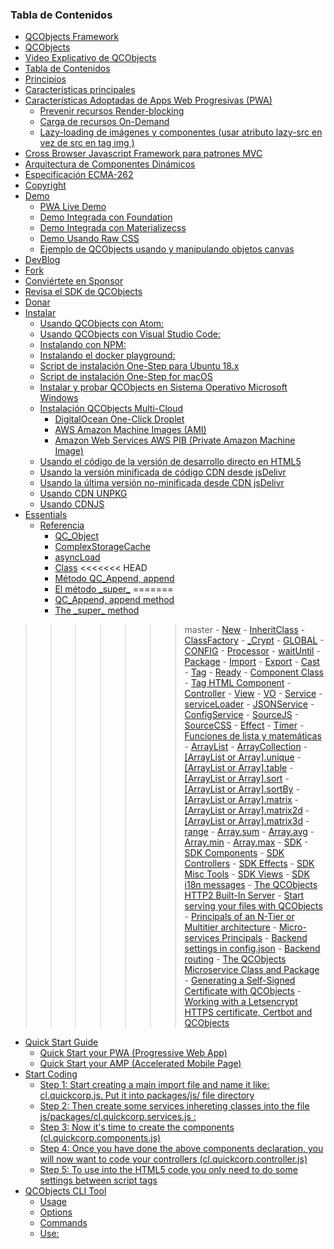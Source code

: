 ### Tabla de Contenidos

<!-- TOC depthFrom:1 depthTo:3 withLinks:1 updateOnSave:1 orderedList:0 -->

- [QCObjects Framework](#qcobjects-framework)
- [QCObjects](#qcobjects)
- [Video Explicativo de QCObjects](#video-explicativo-de-qcobjects)
- [Tabla de Contenidos](#tabla-de-contenidos)
- [Principios](#principios)
- [Características principales](#caractersticas-principales)
- [Características Adoptadas de Apps Web Progresivas (PWA)](#caractersticas-adoptadas-de-apps-web-progresivas-pwa)
	- [Prevenir recursos Render-blocking](#prevenir-recursos-render-blocking)
	- [Carga de recursos On-Demand](#carga-de-recursos-on-demand)
	- [Lazy-loading de imágenes y componentes (usar atributo lazy-src en vez de src en tag img )](#lazy-loading-de-imgenes-y-componentes-usar-atributo-lazy-src-en-vez-de-src-en-tag-img-)
- [Cross Browser Javascript Framework para patrones MVC](#cross-browser-javascript-framework-para-patrones-mvc)
- [Arquitectura de Componentes Dinámicos](#arquitectura-de-componentes-dinmicos)
- [Especificación ECMA-262](#especificacin-ecma-262)
- [Copyright](#copyright)
- [Demo](#demo)
	- [PWA Live Demo](#pwa-live-demo)
	- [Demo Integrada con Foundation](#demo-integrada-con-foundation)
	- [Demo Integrada con Materializecss](#demo-integrada-con-materializecss)
	- [Demo Usando Raw CSS](#demo-usando-raw-css)
	- [Ejemplo de QCObjects usando y manipulando objetos canvas](#ejemplo-de-qcobjects-usando-y-manipulando-objetos-canvas)
- [DevBlog](#devblog)
- [Fork](#fork)
- [Conviértete en Sponsor](#convirtete-en-sponsor)
- [Revisa el SDK de QCObjects](#revisa-el-sdk-de-qcobjects)
- [Donar](#donar)
- [Instalar](#instalar)
	- [Usando QCObjects con Atom:](#usando-qcobjects-con-atom)
	- [Usando QCObjects con Visual Studio Code:](#usando-qcobjects-con-visual-studio-code)
	- [Instalando con NPM:](#instalando-con-npm)
	- [Instalando el docker playground:](#instalando-el-docker-playground)
	- [Script de instalación One-Step para Ubuntu 18.x](#script-de-instalacin-one-step-para-ubuntu-18x)
	- [Script de instalación One-Step for macOS](#script-de-instalacin-one-step-for-macos)
	- [Instalar y probar QCObjects en Sistema Operativo Microsoft Windows](#instalar-y-probar-qcobjects-en-sistema-operativo-microsoft-windows)
	- [Instalación QCObjects Multi-Cloud](#instalacin-qcobjects-multi-cloud)
		- [DigitalOcean One-Click Droplet](#digitalocean-one-click-droplet)
		- [AWS Amazon Machine Images (AMI)](#aws-amazon-machine-images-ami)
		- [Amazon Web Services AWS PIB (Private Amazon Machine Image)](#amazon-web-services-aws-pib-private-amazon-machine-image)
	- [Usando el código de la versión de desarrollo directo en HTML5](#usando-el-cdigo-de-la-versin-de-desarrollo-directo-en-html5)
	- [Usando la versión minificada de código CDN desde jsDelivr](#usando-la-versin-minificada-de-cdigo-cdn-desde-jsdelivr)
	- [Usando la última versión no-minificada desde CDN jsDelivr](#usando-la-ltima-versin-no-minificada-desde-cdn-jsdelivr)
	- [Usando CDN UNPKG](#usando-cdn-unpkg)
	- [Usando CDNJS](#usando-cdnjs)
- [Essentials](#essentials)
	- [Referencia](#referencia)
		- [QC_Object](#qcobject)
		- [ComplexStorageCache](#complexstoragecache)
		- [asyncLoad](#asyncload)
		- [Class](#class)
<<<<<<< HEAD
		- [Método QC_Append, append](#mtodo-qcappend-append)
		- [El método \_super\_](#el-mtodo-super)
=======
		- [QC_Append, append method](#qcappend-append-method)
		- [The \_super\_ method](#the-super-method)
>>>>>>> master
		- [New](#new)
		- [InheritClass](#inheritclass)
		- [ClassFactory](#classfactory)
		- [\_Crypt](#crypt)
		- [GLOBAL](#global)
		- [CONFIG](#config)
		- [Processor](#processor)
		- [waitUntil](#waituntil)
		- [Package](#package)
		- [Import](#import)
		- [Export](#export)
		- [Cast](#cast)
		- [Tag](#tag)
		- [Ready](#ready)
		- [Component Class](#component-class)
		- [Tag HTML Component](#tag-html-component)
		- [Controller](#controller)
		- [View](#view)
		- [VO](#vo)
		- [Service](#service)
		- [serviceLoader](#serviceloader)
		- [JSONService](#jsonservice)
		- [ConfigService](#configservice)
		- [SourceJS](#sourcejs)
		- [SourceCSS](#sourcecss)
		- [Effect](#effect)
		- [Timer](#timer)
	- [Funciones de lista y matemáticas](#funciones-de-lista-y-matemticas)
		- [ArrayList](#arraylist)
		- [ArrayCollection](#arraycollection)
		- [[ArrayList or Array].unique](#arraylist-or-arrayunique)
		- [[ArrayList or Array].table](#arraylist-or-arraytable)
		- [[ArrayList or Array].sort](#arraylist-or-arraysort)
		- [[ArrayList or Array].sortBy](#arraylist-or-arraysortby)
		- [[ArrayList or Array].matrix](#arraylist-or-arraymatrix)
		- [[ArrayList or Array].matrix2d](#arraylist-or-arraymatrix2d)
		- [[ArrayList or Array].matrix3d](#arraylist-or-arraymatrix3d)
		- [range](#range)
		- [Array.sum](#arraysum)
		- [Array.avg](#arrayavg)
		- [Array.min](#arraymin)
		- [Array.max](#arraymax)
	- [SDK](#sdk)
		- [SDK Components](#sdk-components)
		- [SDK Controllers](#sdk-controllers)
		- [SDK Effects](#sdk-effects)
		- [SDK Misc Tools](#sdk-misc-tools)
		- [SDK Views](#sdk-views)
		- [SDK i18n messages](#sdk-i18n-messages)
	- [The QCObjects HTTP2 Built-In Server](#the-qcobjects-http2-built-in-server)
		- [Start serving your files with QCObjects](#start-serving-your-files-with-qcobjects)
		- [Principals of an N-Tier or Multitier architecture](#principals-of-an-n-tier-or-multitier-architecture)
		- [Micro-services Principals](#micro-services-principals)
		- [Backend settings in config.json](#backend-settings-in-configjson)
		- [Backend routing](#backend-routing)
		- [The QCObjects Microservice Class and Package](#the-qcobjects-microservice-class-and-package)
		- [Generating a Self-Signed Certificate with QCObjects](#generating-a-self-signed-certificate-with-qcobjects)
		- [Working with a Letsencrypt HTTPS certificate, Certbot and QCObjects](#working-with-a-letsencrypt-https-certificate-certbot-and-qcobjects)
- [Quick Start Guide](#quick-start-guide)
	- [Quick Start your PWA (Progressive Web App)](#quick-start-your-pwa-progressive-web-app)
	- [Quick Start your AMP (Accelerated Mobile Page)](#quick-start-your-amp-accelerated-mobile-page)
- [Start Coding](#start-coding)
	- [Step 1: Start creating a main import file and name it like: cl.quickcorp.js. Put it into packages/js/ file directory](#step-1-start-creating-a-main-import-file-and-name-it-like-clquickcorpjs-put-it-into-packagesjs-file-directory)
	- [Step 2: Then create some services inhereting classes into the file js/packages/cl.quickcorp.services.js :](#step-2-then-create-some-services-inhereting-classes-into-the-file-jspackagesclquickcorpservicesjs-)
	- [Step 3: Now it's time to create the components (cl.quickcorp.components.js)](#step-3-now-its-time-to-create-the-components-clquickcorpcomponentsjs)
	- [Step 4: Once you have done the above components declaration, you will now want to code your controllers (cl.quickcorp.controller.js)](#step-4-once-you-have-done-the-above-components-declaration-you-will-now-want-to-code-your-controllers-clquickcorpcontrollerjs)
	- [Step 5: To use into the HTML5 code you only need to do some settings between script tags](#step-5-to-use-into-the-html5-code-you-only-need-to-do-some-settings-between-script-tags)
- [QCObjects CLI Tool](#qcobjects-cli-tool)
	- [Usage](#usage)
	- [Options](#options)
	- [Commands](#commands)
	- [Use:](#use)

<!-- /TOC -->



